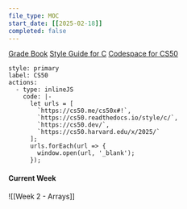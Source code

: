 ```yaml
---
file_type: MOC
start_date: [[2025-02-18]]
completed: false
---
```



[Grade Book](https://cs50.me/cs50x#!)
[Style Guide for C](https://cs50.readthedocs.io/style/c/)
[Codespace for CS50](https://cs50.dev/)

```meta-bind-button
style: primary
label: CS50
actions:
  - type: inlineJS
    code: |-
      let urls = [
        `https://cs50.me/cs50x#!`,
        `https://cs50.readthedocs.io/style/c/`,
        `https://cs50.dev/`,
        `https://cs50.harvard.edu/x/2025/`
      ];
      urls.forEach(url => {
        window.open(url, '_blank');
      });
```

#### Current Week
![[Week 2 - Arrays]]